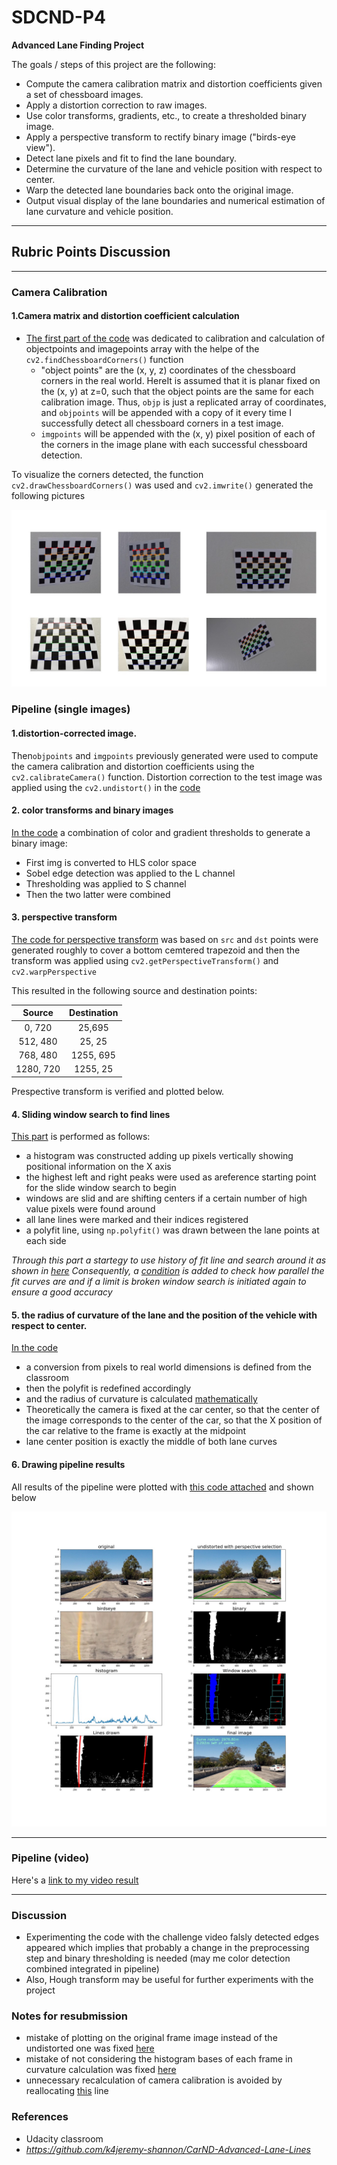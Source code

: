 # SDCND-P4

**Advanced Lane Finding Project**

The goals / steps of this project are the following:

* Compute the camera calibration matrix and distortion coefficients given a set of chessboard images.
* Apply a distortion correction to raw images.
* Use color transforms, gradients, etc., to create a thresholded binary image.
* Apply a perspective transform to rectify binary image ("birds-eye view").
* Detect lane pixels and fit to find the lane boundary.
* Determine the curvature of the lane and vehicle position with respect to center.
* Warp the detected lane boundaries back onto the original image.
* Output visual display of the lane boundaries and numerical estimation of lane curvature and vehicle position.
---
[//]: # (Image References)

[image1]: ./output_images/calibration.JPG 
[image2]: ./output_images/pipeline_figure.jpg 



## Rubric Points Discussion
---

### Camera Calibration

#### 1.Camera matrix and distortion coefficient calculation 

* [The first part of the code](https://github.com/verena-yacoub/SDCND-P4/blob/master/Advanced_lane_finding.py#L18-L31) was dedicated to calibration and calculation of objectpoints and imagepoints array with the helpe of the `cv2.findChessboardCorners()` function  
   * "object points" are the (x, y, z) coordinates of the chessboard corners in the real world. HereIt is assumed that it is planar  fixed on the (x, y) at z=0, such that the object points are the same for each calibration image.  Thus, `objp` is just a replicated array of coordinates, and `objpoints` will be appended with a copy of it every time I successfully detect all chessboard corners in a test image.  
   * `imgpoints` will be appended with the (x, y) pixel position of each of the corners in the image plane with each successful chessboard detection. 
   
To visualize the corners detected, the function `cv2.drawChessboardCorners()` was used and `cv2.imwrite()` generated the following pictures   


![alt text][image1]


### Pipeline (single images)

#### 1.distortion-corrected image.
Then`objpoints` and `imgpoints` previously generated were used to compute the camera calibration and distortion coefficients using the `cv2.calibrateCamera()` function. Distortion correction to the test image was applied using the `cv2.undistort()` in the [code](https://github.com/verena-yacoub/SDCND-P4/blob/master/Advanced_lane_finding.py#L34-L39)

#### 2. color transforms and binary images

[In the code](https://github.com/verena-yacoub/SDCND-P4/blob/master/Advanced_lane_finding.py#L66-L91) a combination of color and gradient thresholds to generate a binary image:
* First img is converted to HLS color space
* Sobel edge detection was applied to the L channel
* Thresholding was applied to S channel 
* Then the two latter were combined


#### 3. perspective transform 

[The code for perspective transform](https://github.com/verena-yacoub/SDCND-P4/blob/master/Advanced_lane_finding.py#L41-L62) was based on `src` and `dst` points were generated roughly to cover a bottom cemtered trapezoid and then the transform was applied using `cv2.getPerspectiveTransform()` and `cv2.warpPerspective`

This resulted in the following source and destination points:

| Source        | Destination   | 
|:-------------:|:-------------:| 
| 0, 720        | 25,695        | 
| 512, 480      | 25, 25        |
| 768, 480      | 1255, 695     |
| 1280, 720     | 1255, 25      |

Prespective transform is verified and plotted below.


#### 4. Sliding window search to find lines 
 [This part](https://github.com/verena-yacoub/SDCND-P4/blob/master/Advanced_lane_finding.py#L93-L176) is performed as follows:
* a histogram was constructed adding up pixels vertically showing positional information on the X axis 
* the highest left and right peaks were used as areference starting point for the slide window search to begin
* windows are slid and are shifting centers if a certain number of high value pixels were found around 
* all lane lines were marked and their indices registered 
* a polyfit line, using `np.polyfit()` was drawn between the lane points at each side 

*Through this part a startegy to use history of fit line and search around it as shown in [here](https://github.com/verena-yacoub/SDCND-P4/blob/master/Advanced_lane_finding.py#L120-L122)*
*Consequently, a [condition](https://github.com/verena-yacoub/SDCND-P4/blob/master/Advanced_lane_finding.py#L139) is added to check how parallel the fit curves are and if a limit is broken window search is initiated again to ensure a good accuracy* 


#### 5. the radius of curvature of the lane and the position of the vehicle with respect to center.

[In the code](https://github.com/verena-yacoub/SDCND-P4/blob/master/Advanced_lane_finding.py#L251-L267)
* a conversion from pixels to real world dimensions is defined from the classroom 
* then the polyfit is redefined accordingly 
* and the radius of curvature is calculated [mathematically](http://mathworld.wolfram.com/RadiusofCurvature.html) 
* Theoretically the camera is fixed at the car center, so that the center of the image corresponds to the center of the car, so that the X position of the car relative to the frame is exactly at the midpoint
* lane center position is exactly the middle of both lane curves 


#### 6. Drawing pipeline results 

All results of the pipeline were plotted with [this code attached](https://github.com/verena-yacoub/SDCND-P4/blob/master/output_images/plotting_pipeline.py) and shown below 

![alt text][image2]

---

### Pipeline (video)

Here's a [link to my video result](./project_output.mp4)

---

### Discussion
* Experimenting the code with the challenge video falsly detected edges appeared which implies that probably a change in the preprocessing step and binary thresholding is needed (may me color detection combined integrated in pipeline)
* Also, Hough transform may be useful for further experiments with the project 

### Notes for resubmission
* mistake of plotting on the original frame image instead of the undistorted one was fixed [here](https://github.com/verena-yacoub/SDCND-P4/blob/master/Advanced_lane_finding_resubmission.py#L339)
* mistake of not considering the histogram bases of each frame in curvature calculation was fixed [here](https://github.com/verena-yacoub/SDCND-P4/blob/master/Advanced_lane_finding_resubmission.py#L35)
* unnecessary recalculation of camera calibration is avoided by reallocating [this](https://github.com/verena-yacoub/SDCND-P4/blob/master/Advanced_lane_finding_resubmission.py#L35) line

### References 
* Udacity classroom
* *https://github.com/k4jeremy-shannon/CarND-Advanced-Lane-Lines*

